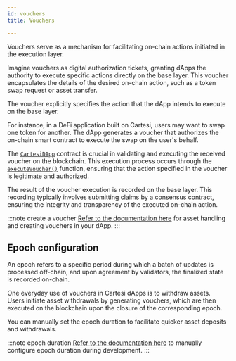 ```yaml
---
id: vouchers
title: Vouchers

---
```


Vouchers serve as a mechanism for facilitating on-chain actions initiated in the execution layer.

Imagine vouchers as digital authorization tickets, granting dApps the authority to execute specific actions directly on the base layer. This voucher encapsulates the details of the desired on-chain action, such as a token swap request or asset transfer.

The voucher explicitly specifies the action that the dApp intends to execute on the base layer.

For instance, in a DeFi application built on Cartesi, users may want to swap one token for another. The dApp generates a voucher that authorizes the on-chain smart contract to execute the swap on the user's behalf.

The [`CartesiDApp`](../json-rpc/application.md) contract is crucial in validating and executing the received voucher on the blockchain. This execution process occurs through the [`executeVoucher()`](../json-rpc/application.md/#executevoucher) function, ensuring that the action specified in the voucher is legitimate and authorized.

The result of the voucher execution is recorded on the base layer. This recording typically involves submitting claims by a consensus contract, ensuring the integrity and transparency of the executed on-chain action.

:::note create a voucher
[Refer to the documentation here](../../../development/assets-handling/overview.md) for asset handling and creating vouchers in your dApp.
:::

## Epoch configuration

An epoch refers to a specific period during which a batch of updates is processed off-chain, and upon agreement by validators, the finalized state is recorded on-chain.

One everyday use of vouchers in Cartesi dApps is to withdraw assets. Users initiate asset withdrawals by generating vouchers, which are then executed on the blockchain upon the closure of the corresponding epoch.

You can manually set the epoch duration to facilitate quicker asset deposits and withdrawals.

:::note epoch duration
[Refer to the documentation here](../../../development/node-configuration.md/#epoch-duration) to manually configure epoch duration during development.
:::
